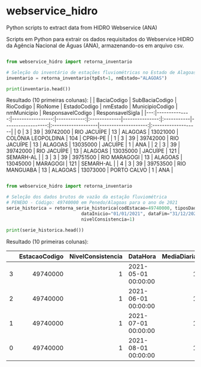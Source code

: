 # webservice_hidro
Python scripts to extract data from HIDRO Webservice (ANA)

Scripts em Python para extrair os dados requisitados do Webservice HIDRO da Agência Nacional de Águas (ANA),  armazenando-os em arquivo csv.

~~~~python

from webservice_hidro import retorna_inventario

# Seleção do inventário de estações fluviométricas no Estado de Alagoas
inventario = retorna_inventario(tpEst=1, nmEstado="ALAGOAS")

print(inventario.head())

~~~~

Resultado (10 primeiras colunas):
|    |   BaciaCodigo |   SubBaciaCodigo |   RioCodigo | RioNome      |   EstadoCodigo | nmEstado   |   MunicipioCodigo | nmMunicipio        |   ResponsavelCodigo | ResponsavelSigla   |
|---:|--------------:|-----------------:|------------:|:-------------|---------------:|:-----------|------------------:|:-------------------|--------------------:|:-------------------|
|  0 |             3 |               39 |    39742000 | RIO JACUÍPE  |             13 | ALAGOAS    |          13021000 | COLÔNIA LEOPOLDINA |                 104 | CPRH-PE            |
|  1 |             3 |               39 |    39742000 | RIO JACUÍPE  |             13 | ALAGOAS    |          13035000 | JACUÍPE            |                   1 | ANA                |
|  2 |             3 |               39 |    39742000 | RIO JACUÍPE  |             13 | ALAGOAS    |          13035000 | JACUÍPE            |                 121 | SEMARH-AL          |
|  3 |             3 |               39 |    39751500 | RIO MARAGOGI |             13 | ALAGOAS    |          13045000 | MARAGOGI           |                 121 | SEMARH-AL          |
|  4 |             3 |               39 |    39753500 | RIO MANGUABA |             13 | ALAGOAS    |          13073000 | PORTO CALVO        |                   1 | ANA                |


~~~~python

from webservice_hidro import retorna_inventario

# Seleção dos dados brutos de vazão da estação fluviométrica
# PENEDO - Código: 49740000 em Penedo/Alagoas para o ano de 2021
serie_historica = retorna_serie_historica(codEstacao=49740000, tiposDados=3,
                            dataInicio="01/01/2021", dataFim="31/12/2021",
                            nivelConsistencia=1)

print(serie_historica.head())

~~~~

Resultado (10 primeiras colunas):

|    |   EstacaoCodigo |   NivelConsistencia | DataHora            |   MediaDiaria |   MetodoObtencaoVazoes | Maxima   | Minima   | Media   | DiaMaxima   | DiaMinima   |
|---:|----------------:|--------------------:|:--------------------|--------------:|-----------------------:|:---------|:---------|:--------|:------------|:------------|
|  3 |        49740000 |                   1 | 2021-05-01 00:00:00 |             1 |                      1 |          |          |         |             |             |
|  2 |        49740000 |                   1 | 2021-06-01 00:00:00 |             1 |                      1 |          |          |         |             |             |
|  1 |        49740000 |                   1 | 2021-07-01 00:00:00 |             1 |                      1 |          |          |         |             |             |
|  0 |        49740000 |                   1 | 2021-08-01 00:00:00 |             1 |                      1 |          |          |         |             |             |